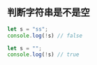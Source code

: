 ## 判断字符串是不是空
```javascript
let s = "ss";
console.log(!s) // false
```

```javascript
let s = "";
console.log(!s) // true
```